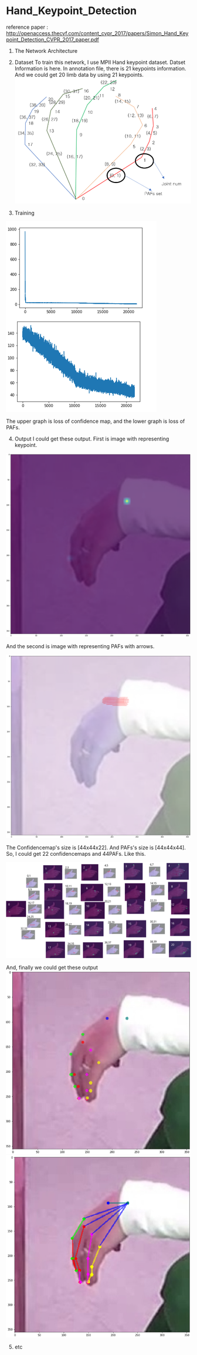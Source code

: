 # Hand_Keypoint_Detection
reference paper : http://openaccess.thecvf.com/content_cvpr_2017/papers/Simon_Hand_Keypoint_Detection_CVPR_2017_paper.pdf

1. The Network Architecture


2. Dataset
To train this network, I use MPII Hand keypoint dataset.
Datset Information is here.
In annotation file, there is 21 keypoints information. And we could get 20 limb data by using 21 keypoints.
![Dataset_Information](/Image_for_github/Dataset_Information.png)

3. Training

![Training Loss](/Image_for_github/Train_Loss.png)

The upper graph is loss of confidence map, and the lower graph is loss of PAFs.


4. Output
I could get these output.
First is image with representing keypoint.

![Confidencemap](/Image_for_github/Confidencemap.PNG)

And the second is image with representing PAFs with arrows.

![PAFs](/Image_for_github/PAFs.PNG)

The Confidencemap's size is [44x44x22]. And PAFs's size is [44x44x44].
So, I could get 22 confidencemaps and 44PAFs.
Like this.

![Confidencemap_PAFs_Hands](./Image_for_github/Hand.png)

And, finally we could get these output
![Confidencemap_output](/Image_for_github/Hand_Output2.PNG)
![Confidencemap_output](/Image_for_github/Hand_Output.PNG)


5. etc
